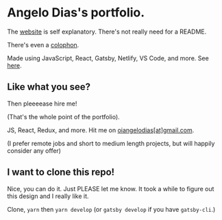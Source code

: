 # Angelo Dias's portfolio.

The [website](https://angelodias.com.br) is self explanatory. There's not really need for a README.

There's even a [colophon](https://www.angelodias.com.br/about/#colophon).

Made using JavaScript, React, Gatsby, Netlify, VS Code, and more. See [here](https://www.angelodias.com.br/about/#colophon).

## Like what you see?

Then pleeeease hire me!

(That's the whole point of the portfolio).

JS, React, Redux, and more. Hit me on [oiangelodias\[at\]gmail.com](mailto:oiangelodias@gmail.com).

(I prefer remote jobs and short to medium length projects, but will happily consider any offer)

## I want to clone this repo!

Nice, you can do it. Just PLEASE let me know. It took a while to figure out this design and I really like it.

Clone, `yarn` then `yarn develop` (or `gatsby develop` if you have `gatsby-cli`.)
